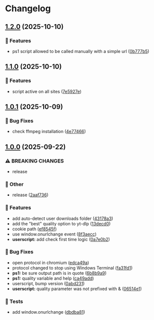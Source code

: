 # Changelog

## [1.2.0](https://github.com/Fred-Vatin/run-yt-dlp-from-browser/compare/v1.1.0...v1.2.0) (2025-10-10)


### 🚀 Features

* ps1 script allowed to be called manually with a simple url ([0b777b5](https://github.com/Fred-Vatin/run-yt-dlp-from-browser/commit/0b777b56905f661eccc452b2f0a9f387e5f58026))

## [1.1.0](https://github.com/Fred-Vatin/run-yt-dlp-from-browser/compare/v1.0.1...v1.1.0) (2025-10-10)


### 🚀 Features

* script active on all sites ([7e5927e](https://github.com/Fred-Vatin/run-yt-dlp-from-browser/commit/7e5927e56071fe7b5a56f391026b5a40de926633))

## [1.0.1](https://github.com/Fred-Vatin/run-yt-dlp-from-browser/compare/v1.0.0...v1.0.1) (2025-10-09)


### 🐞 Bug Fixes

* check ffmpeg installation ([4e77466](https://github.com/Fred-Vatin/run-yt-dlp-from-browser/commit/4e77466e59234212085acb73e3a8d5861760e560))

## [1.0.0](https://github.com/Fred-Vatin/run-yt-dlp-from-browser/compare/v0.1.0...v1.0.0) (2025-09-22)


### ⚠ BREAKING CHANGES

* release

### 🧰 Other

* release ([2aaf736](https://github.com/Fred-Vatin/run-yt-dlp-from-browser/commit/2aaf736216841acc5ffb0c098811e5270843c4fe))


### 🚀 Features

* add auto-detect user downloads folder ([43178a3](https://github.com/Fred-Vatin/run-yt-dlp-from-browser/commit/43178a37178124b0f42bc4c73576f72541ef04d4))
* add the "best" quality option to yt-dlp ([13decd0](https://github.com/Fred-Vatin/run-yt-dlp-from-browser/commit/13decd0fc3e721c0c78ce9d92f79fd60bf067394))
* cookie path ([ef8545f](https://github.com/Fred-Vatin/run-yt-dlp-from-browser/commit/ef8545f02f3dab981ff31ff6b757cb2c991d4d19))
* use window.onurlchange event ([8f3aecc](https://github.com/Fred-Vatin/run-yt-dlp-from-browser/commit/8f3aecc6f0e15254dcaeccf762f7a1c513b6817a))
* **userscript:** add check first time logic ([0a7e0b2](https://github.com/Fred-Vatin/run-yt-dlp-from-browser/commit/0a7e0b28d4ba275590eae2a6e3127858438ab558))


### 🐞 Bug Fixes

* open protocol in chromium ([edca49a](https://github.com/Fred-Vatin/run-yt-dlp-from-browser/commit/edca49a5dffd5e96c407c328e7109b83792c21b3))
* protocol changed to stop using Windows Terminal ([fa31fd1](https://github.com/Fred-Vatin/run-yt-dlp-from-browser/commit/fa31fd153fbd40ce949dda2a8fd9a25522343b2c))
* **ps1:** be sure output path is in quote ([6b8b9a9](https://github.com/Fred-Vatin/run-yt-dlp-from-browser/commit/6b8b9a9e50d3f78e2e1d37a07dba24fb9bdde875))
* **ps1:** quality variable and help ([ca49add](https://github.com/Fred-Vatin/run-yt-dlp-from-browser/commit/ca49addda006efc77e9000abb9e847f6fb60964c))
* userscript, bump version ([0abd231](https://github.com/Fred-Vatin/run-yt-dlp-from-browser/commit/0abd231f1e68d4f0b058b8a9092fbe4486379775))
* **userscript:** quality parameter was not prefixed with & ([06514e1](https://github.com/Fred-Vatin/run-yt-dlp-from-browser/commit/06514e1b2b95c94d04e2965b3f6e1f1f87a33f75))


### 🧪 Tests

* add window.onurlchange ([dbdba81](https://github.com/Fred-Vatin/run-yt-dlp-from-browser/commit/dbdba81791e8165f801c601d62d63b14ea814464))
